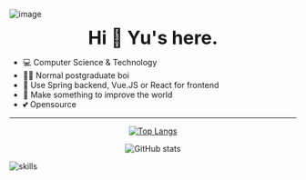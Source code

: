 ![image](https://github.com/NUISTGY/NUISTGY/asc.gif)
<center>

**<font size=6>Hi 👋 Yu's here.</font>**

</center>

- 💻 Computer Science & Technology
- 👨‍💻 Normal postgraduate boi
- 📝 Use Spring backend, Vue.JS or React for frontend
- 🌟 Make something to improve the world
- 💕 Opensource

---

<center>


[![Top Langs](https://github-readme-stats.vercel.app/api/top-langs/?username=NUISTGY&layout=compact&theme=radical&card_width=300)](https://github.com/anuraghazra/github-readme-stats)

![GitHub stats](https://github-readme-stats.vercel.app/api?username=NUISTGY&show_icons=true&theme=radical&line_height=20&include_all_commits=true&count_private=true)

 </center>
  
![skills](https://skillicons.dev/icons?i=bash,css,docker,dotnet,electron,express,git,github,html,js,linux,md,mongodb,nextjs,nodejs,postgres,pr,prisma,py,raspberrypi,react,redis,regex,sass,stackoverflow,ts,visualstudio,vscode,vue,workers)
